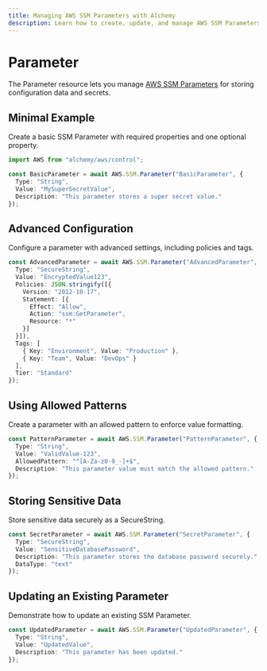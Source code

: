 ```yaml
---
title: Managing AWS SSM Parameters with Alchemy
description: Learn how to create, update, and manage AWS SSM Parameters using Alchemy Cloud Control.
---
```


# Parameter

The Parameter resource lets you manage [AWS SSM Parameters](https://docs.aws.amazon.com/ssm/latest/userguide/) for storing configuration data and secrets.

## Minimal Example

Create a basic SSM Parameter with required properties and one optional property.

```ts
import AWS from "alchemy/aws/control";

const BasicParameter = await AWS.SSM.Parameter("BasicParameter", {
  Type: "String",
  Value: "MySuperSecretValue",
  Description: "This parameter stores a super secret value."
});
```

## Advanced Configuration

Configure a parameter with advanced settings, including policies and tags.

```ts
const AdvancedParameter = await AWS.SSM.Parameter("AdvancedParameter", {
  Type: "SecureString",
  Value: "EncryptedValue123",
  Policies: JSON.stringify([{
    Version: "2012-10-17",
    Statement: [{
      Effect: "Allow",
      Action: "ssm:GetParameter",
      Resource: "*"
    }]
  }]),
  Tags: [
    { Key: "Environment", Value: "Production" },
    { Key: "Team", Value: "DevOps" }
  ],
  Tier: "Standard"
});
```

## Using Allowed Patterns

Create a parameter with an allowed pattern to enforce value formatting.

```ts
const PatternParameter = await AWS.SSM.Parameter("PatternParameter", {
  Type: "String",
  Value: "ValidValue-123",
  AllowedPattern: "^[A-Za-z0-9_-]+$",
  Description: "This parameter value must match the allowed pattern."
});
```

## Storing Sensitive Data

Store sensitive data securely as a SecureString.

```ts
const SecretParameter = await AWS.SSM.Parameter("SecretParameter", {
  Type: "SecureString",
  Value: "SensitiveDatabasePassword",
  Description: "This parameter stores the database password securely.",
  DataType: "text"
});
``` 

## Updating an Existing Parameter

Demonstrate how to update an existing SSM Parameter.

```ts
const UpdatedParameter = await AWS.SSM.Parameter("UpdatedParameter", {
  Type: "String",
  Value: "UpdatedValue",
  Description: "This parameter has been updated."
});
```